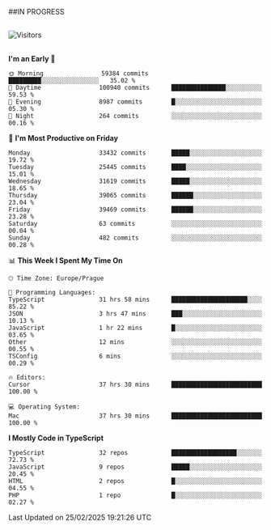 ##IN PROGRESS
##
![Visitors](https://komarev.com/ghpvc/?username=petrbui&style=for-the-badge&label=Visitors+👀)



##
<!--
[![My GitHub stats](https://github-readme-stats.vercel.app/api?username=petrbui&theme=github_dark)](https://github.com/anuraghazra/github-readme-stats)

[![My wakatime stats](https://github-readme-stats.vercel.app/api/wakatime?username=petrbui&theme=github_dark)](https://github.com/anuraghazra/github-readme-stats)
-->
<!--START_SECTION:waka-->
**I'm an Early 🐤** 

```text
🌞 Morning                59384 commits       █████████░░░░░░░░░░░░░░░░   35.02 % 
🌆 Daytime                100940 commits      ███████████████░░░░░░░░░░   59.53 % 
🌃 Evening                8987 commits        █░░░░░░░░░░░░░░░░░░░░░░░░   05.30 % 
🌙 Night                  264 commits         ░░░░░░░░░░░░░░░░░░░░░░░░░   00.16 % 
```
📅 **I'm Most Productive on Friday** 

```text
Monday                   33432 commits       █████░░░░░░░░░░░░░░░░░░░░   19.72 % 
Tuesday                  25445 commits       ████░░░░░░░░░░░░░░░░░░░░░   15.01 % 
Wednesday                31619 commits       █████░░░░░░░░░░░░░░░░░░░░   18.65 % 
Thursday                 39065 commits       ██████░░░░░░░░░░░░░░░░░░░   23.04 % 
Friday                   39469 commits       ██████░░░░░░░░░░░░░░░░░░░   23.28 % 
Saturday                 63 commits          ░░░░░░░░░░░░░░░░░░░░░░░░░   00.04 % 
Sunday                   482 commits         ░░░░░░░░░░░░░░░░░░░░░░░░░   00.28 % 
```


📊 **This Week I Spent My Time On** 

```text
🕑︎ Time Zone: Europe/Prague

💬 Programming Languages: 
TypeScript               31 hrs 58 mins      █████████████████████░░░░   85.22 % 
JSON                     3 hrs 47 mins       ███░░░░░░░░░░░░░░░░░░░░░░   10.13 % 
JavaScript               1 hr 22 mins        █░░░░░░░░░░░░░░░░░░░░░░░░   03.65 % 
Other                    12 mins             ░░░░░░░░░░░░░░░░░░░░░░░░░   00.55 % 
TSConfig                 6 mins              ░░░░░░░░░░░░░░░░░░░░░░░░░   00.29 % 

🔥 Editors: 
Cursor                   37 hrs 30 mins      █████████████████████████   100.00 % 

💻 Operating System: 
Mac                      37 hrs 30 mins      █████████████████████████   100.00 % 
```

**I Mostly Code in TypeScript** 

```text
TypeScript               32 repos            ██████████████████░░░░░░░   72.73 % 
JavaScript               9 repos             █████░░░░░░░░░░░░░░░░░░░░   20.45 % 
HTML                     2 repos             █░░░░░░░░░░░░░░░░░░░░░░░░   04.55 % 
PHP                      1 repo              █░░░░░░░░░░░░░░░░░░░░░░░░   02.27 % 
```




 Last Updated on 25/02/2025 19:21:26 UTC
<!--END_SECTION:waka-->
